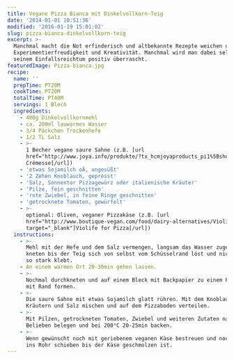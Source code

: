 ```yaml
---
title: Vegane Pizza Bianca mit Dinkelvollkorn-Teig
date: '2014-01-01 10:51:36'
modified: '2016-01-19 15:01:02'
slug: pizza-bianca-dinkelvollkorn-teig
excerpt: >-
  Manchmal macht die Not erfinderisch und altbekannte Rezepte weichen der
  Experimentierfreudigkeit und Kreativität. Manchmal wird man dabei selbst von
  seinem Einfallsreichtum positiv überrascht.
featuredImage: Pizza-bianca.jpg
recipe:
  name: ''
  prepTime: PT20M
  cookTime: PT20M
  totalTime: PT40M
  servings: 1 Blech
  ingredients:
    - 400g Dinkelvollkornmehl
    - ca. 200ml lauwarmes Wasser
    - 3/4 Päckchen Trockenhefe
    - 1/2 TL Salz
    - >-
      1 Becher vegane saure Sahne (z.B. [url
      href="http://www.joya.info/produkte/?tx_hcmjoyaproducts_pi1%5BshowUid%5D=54&tx_hcmjoyaproducts_pi1%5BcatUid%5D=5&cHash=45d39539b19b73bfe23aac02e81eb979"]Joya
      Crèmesse[/url])
    - 'etwas Sojamilch oÄ, ungesüßt'
    - '2 Zehen Knoblauch, gepresst'
    - 'Salz, Sonnentor Pizzagewürz oder italienische Kräuter'
    - 'Pilze, fein geschnitten'
    - 'rote Zwiebel, in feine Ringe geschnitten'
    - 'getrocknete Tomaten, gewürfelt'
    - >-
      optional: Oliven, veganer Pizzakäse (z.B. [url
      href="http://www.boutique-vegan.com/food/dairy-alternatives/Violife-for-Pizza-400g.html?listtype=search&searchparam=violife"
      target="_blank"]Violife for Pizza[/url])
  instructions:
    - >-
      Mehl mit der Hefe und dem Salz vermengen, langsam das Wasser zugeben und
      kneten bis der Teig sich von selbst vom Schüsselrand löst und nicht mehr
      so stark klebt.
    - An einem warmen Ort 20-30min gehen lassen.
    - >-
      Nochmal durchkneten und auf einem Bleck mit Backpapier zu einem Pizzaboden
      mit Rand formen.
    - >-
      Die saure Sahne mit etwas Sojamilch glatt rühren. Mit dem Knoblauch, den
      Kräutern und Salz mischen und auf dem Pizzaboden verteilen.
    - >-
      Mit Pilzen, getrockneten Tomaten, Zwiebel und weiteren Zutaten nach
      Belieben belegen und bei 200°C 20-25min backen.
    - >-
      Wenn gewünscht noch mit geriebenem veganen Käse bestreuen und nochmal kurz
      ins Rohr schieben bis der Käse geschmolzen ist.
---
```


[<!-- Image removed (no copyright): Pizza.jpg -->](https://www.veganblatt.com/i/Pizza.jpg)
